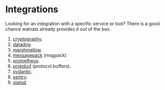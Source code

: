 # Integrations

Looking for an integration with a specific service or tool? There is a good chance walnats already provides it out of the box.

1. [cryptography](https://cryptography.io/en/latest/).
1. [datadog](https://www.datadoghq.com/).
1. [marshmallow](https://github.com/marshmallow-code/marshmallow).
1. [messagepack](https://msgpack.org/index.html) (msgpack)
1. [prometheus](https://prometheus.io/).
1. [protobuf](https://developers.google.com/protocol-buffers) (protocol buffers).
1. [pydantic](https://pydantic-docs.helpmanual.io/).
1. [sentry](https://sentry.io/welcome/).
1. [statsd](https://github.com/statsd/statsd).
